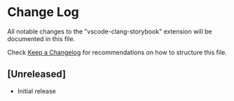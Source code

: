 # Change Log

All notable changes to the "vscode-clang-storybook" extension will be documented in this file.

Check [Keep a Changelog](http://keepachangelog.com/) for recommendations on how to structure this file.

## [Unreleased]

- Initial release